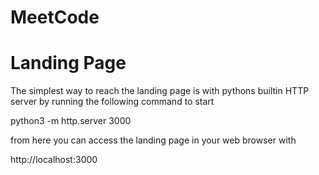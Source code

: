 # MeetCode

# Landing Page

The simplest way to reach the landing page is with pythons builtin HTTP server by running the following command to start

python3 -m http.server 3000

from here you can access the landing page in your web browser with 

http://localhost:3000

